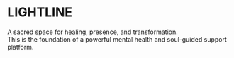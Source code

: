 # LIGHTLINE

A sacred space for healing, presence, and transformation.  
This is the foundation of a powerful mental health and soul-guided support platform.
